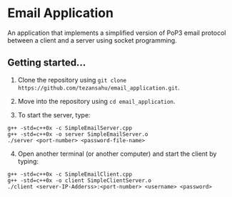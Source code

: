 # Email Application

An application that implements a simplified version of PoP3 email protocol between a client and a server using socket programming.

## Getting started...

1. Clone the repository using `git clone https://github.com/tezansahu/email_application.git`.

2. Move into the repository using `cd email_application`.

3. To start the server, type:

```console
g++ -std=c++0x -c SimpleEmailServer.cpp
g++ -std=c++0x -o server SimpleEmailServer.o
./server <port-number> <password-file-name>
```

4. Open another terminal (or another computer) and start the client by typing:

```console
g++ -std=c++0x -c SimpleEmailClient.cpp
g++ -std=c++0x -o client SimpleClientServer.o
./client <server-IP-Adderss>:<port-number> <username> <password>
```

